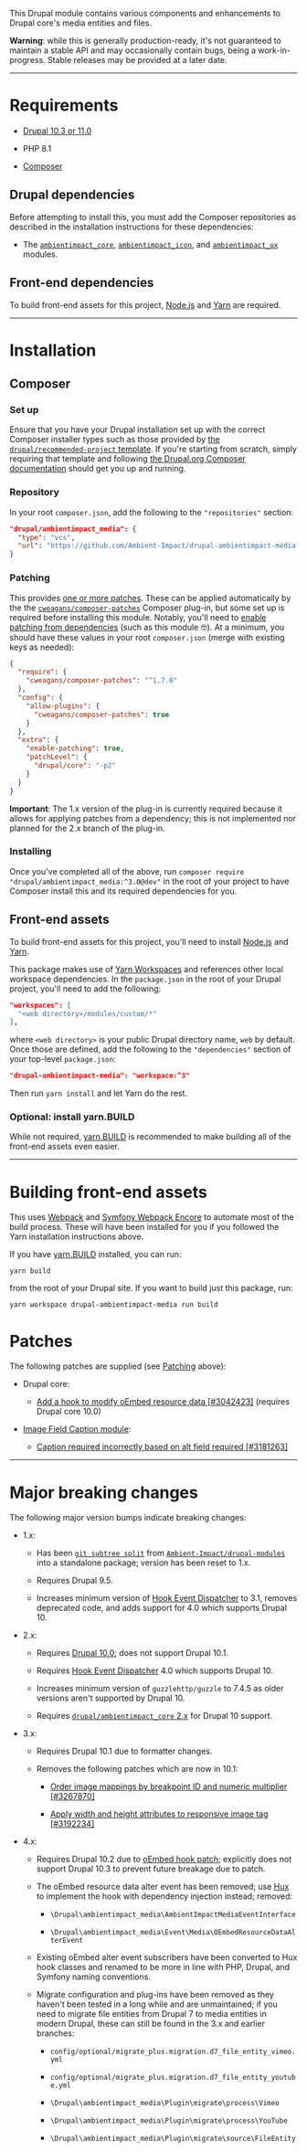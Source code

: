 This Drupal module contains various components and enhancements to Drupal core's
media entities and files.

**Warning**: while this is generally production-ready, it's not guaranteed to
maintain a stable API and may occasionally contain bugs, being a
work-in-progress. Stable releases may be provided at a later date.

----

# Requirements

* [Drupal 10.3 or 11.0](https://www.drupal.org/download)

* PHP 8.1

* [Composer](https://getcomposer.org/)

## Drupal dependencies

Before attempting to install this, you must add the Composer repositories as
described in the installation instructions for these dependencies:

* The [`ambientimpact_core`](https://github.com/Ambient-Impact/drupal-ambientimpact-core), [`ambientimpact_icon`](https://github.com/Ambient-Impact/drupal-ambientimpact-icon), and [`ambientimpact_ux`](https://github.com/Ambient-Impact/drupal-ambientimpact-ux) modules.

## Front-end dependencies

To build front-end assets for this project, [Node.js](https://nodejs.org/) and
[Yarn](https://yarnpkg.com/) are required.

----

# Installation

## Composer

### Set up

Ensure that you have your Drupal installation set up with the correct Composer
installer types such as those provided by [the `drupal/recommended-project`
template](https://www.drupal.org/docs/develop/using-composer/starting-a-site-using-drupal-composer-project-templates#s-drupalrecommended-project).
If you're starting from scratch, simply requiring that template and following
[the Drupal.org Composer
documentation](https://www.drupal.org/docs/develop/using-composer/starting-a-site-using-drupal-composer-project-templates)
should get you up and running.

### Repository

In your root `composer.json`, add the following to the `"repositories"` section:

```json
"drupal/ambientimpact_media": {
  "type": "vcs",
  "url": "https://github.com/Ambient-Impact/drupal-ambientimpact-media.git"
}
```

### Patching

This provides [one or more patches](#patches). These can be applied automatically by the the
[`cweagans/composer-patches`](https://github.com/cweagans/composer-patches/tree/1.x)
Composer plug-in, but some set up is required before installing this module.
Notably, you'll need to [enable patching from
dependencies](https://github.com/cweagans/composer-patches/tree/1.x#allowing-patches-to-be-applied-from-dependencies) (such as this module 🤓). At
a minimum, you should have these values in your root `composer.json` (merge with
existing keys as needed):


```json
{
  "require": {
    "cweagans/composer-patches": "^1.7.0"
  },
  "config": {
    "allow-plugins": {
      "cweagans/composer-patches": true
    }
  },
  "extra": {
    "enable-patching": true,
    "patchLevel": {
      "drupal/core": "-p2"
    }
  }
}

```

**Important**: The 1.x version of the plug-in is currently required because it
allows for applying patches from a dependency; this is not implemented nor
planned for the 2.x branch of the plug-in.

### Installing

Once you've completed all of the above, run `composer require
"drupal/ambientimpact_media:^3.0@dev"` in the root of your project to have
Composer install this and its required dependencies for you.

## Front-end assets

To build front-end assets for this project, you'll need to install
[Node.js](https://nodejs.org/) and [Yarn](https://yarnpkg.com/).

This package makes use of [Yarn
Workspaces](https://yarnpkg.com/features/workspaces) and references other local
workspace dependencies. In the `package.json` in the root of your Drupal
project, you'll need to add the following:

```json
"workspaces": [
  "<web directory>/modules/custom/*"
],
```

where `<web directory>` is your public Drupal directory name, `web` by default.
Once those are defined, add the following to the `"dependencies"` section of
your top-level `package.json`:

```json
"drupal-ambientimpact-media": "workspace:^3"
```

Then run `yarn install` and let Yarn do the rest.

### Optional: install yarn.BUILD

While not required, [yarn.BUILD](https://yarn.build/) is recommended to make
building all of the front-end assets even easier.

----

# Building front-end assets

This uses [Webpack](https://webpack.js.org/) and [Symfony Webpack
Encore](https://symfony.com/doc/current/frontend.html) to automate most of the
build process. These will have been installed for you if you followed the Yarn
installation instructions above.

If you have [yarn.BUILD](https://yarn.build/) installed, you can run:

```
yarn build
```

from the root of your Drupal site. If you want to build just this package, run:

```
yarn workspace drupal-ambientimpact-media run build
```

# Patches

The following patches are supplied (see [Patching](#patching) above):

* Drupal core:

  * [Add a hook to modify oEmbed resource data [#3042423]](https://www.drupal.org/project/drupal/issues/3042423#comment-15098326) (requires Drupal core 10.0)

* [Image Field Caption module](https://www.drupal.org/project/image_field_caption):

  * [Caption required incorrectly based on alt field required [#3181263]](https://www.drupal.org/project/image_field_caption/issues/3181263#comment-13895775)

----

# Major breaking changes

The following major version bumps indicate breaking changes:

* 1.x:

  * Has been [`git subtree split`](https://shantanoo-desai.github.io/posts/technology/git_subtree/) from [`Ambient-Impact/drupal-modules`](https://github.com/Ambient-Impact/drupal-modules/tree/8.x) into a standalone package; version has been reset to 1.x.

  * Requires Drupal 9.5.

  * Increases minimum version of [Hook Event Dispatcher](https://www.drupal.org/project/hook_event_dispatcher) to 3.1, removes deprecated code, and adds support for 4.0 which supports Drupal 10.

* 2.x:

  * Requires [Drupal 10.0](https://www.drupal.org/project/drupal/releases/10.0.0); does not support Drupal 10.1.

  * Requires [Hook Event Dispatcher](https://www.drupal.org/project/hook_event_dispatcher) 4.0 which supports Drupal 10.

  * Increases minimum version of `guzzlehttp/guzzle` to 7.4.5 as older versions aren't supported by Drupal 10.

  * Requires [`drupal/ambientimpact_core` 2.x](https://github.com/Ambient-Impact/drupal-ambientimpact-core/tree/2.x) for Drupal 10 support.

* 3.x:

  * Requires Drupal 10.1 due to formatter changes.

  * Removes the following patches which are now in 10.1:

    * [Order image mappings by breakpoint ID and numeric multiplier [#3267870]](https://www.drupal.org/project/drupal/issues/3267870)

    * [Apply width and height attributes to responsive image tag [#3192234]](https://www.drupal.org/project/drupal/issues/3192234#comment-14510278)

* 4.x:

  * Requires Drupal 10.2 due to [oEmbed hook patch](https://www.drupal.org/project/drupal/issues/3042423); explicitly does not support Drupal 10.3 to prevent future breakage due to patch.

  * The oEmbed resource data alter event has been removed; use [Hux](https://www.drupal.org/project/hux) to implement the hook with dependency injection instead; removed:

    * `\Drupal\ambientimpact_media\AmbientImpactMediaEventInterface`

    * `\Drupal\ambientimpact_media\Event\Media\OEmbedResourceDataAlterEvent`

  * Existing oEmbed alter event subscribers have been converted to Hux hook classes and renamed to be more in line with PHP, Drupal, and Symfony naming conventions.

  * Migrate configuration and plug-ins have been removed as they haven't been tested in a long while and are unmaintained; if you need to migrate file entities from Drupal 7 to media entities in modern Drupal, these can still be found in the 3.x and earlier branches:

    * `config/optional/migrate_plus.migration.d7_file_entity_vimeo.yml`

    * `config/optional/migrate_plus.migration.d7_file_entity_youtube.yml`

    * `\Drupal\ambientimpact_media\Plugin\migrate\process\Vimeo`

    * `\Drupal\ambientimpact_media\Plugin\migrate\process\YouTube`

    * `\Drupal\ambientimpact_media\Plugin\migrate\source\FileEntity`
